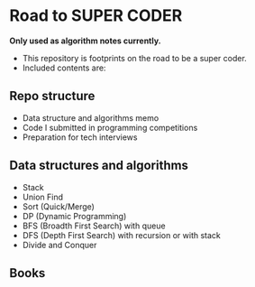 # Road to SUPER CODER

**Only used as algorithm notes currently.**

- This repository is footprints on the road to be a super coder.
- Included contents are:

## Repo structure

- Data structure and algorithms memo
- Code I submitted in programming competitions
- Preparation for tech interviews

## Data structures and algorithms

- Stack
- Union Find
- Sort (Quick/Merge)
- DP (Dynamic Programming)
- BFS (Broadth First Search) with queue
- DFS (Depth First Search) with recursion or with stack
- Divide and Conquer


## Books
